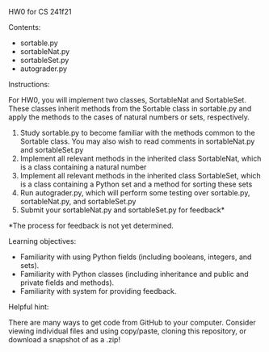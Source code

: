 HW0 for CS 241f21

Contents:

* sortable.py
* sortableNat.py
* sortableSet.py
* autograder.py

Instructions:

For HW0, you will implement two classes, SortableNat and SortableSet.
These classes inherit methods from the Sortable class in sortable.py and apply the methods to the cases of natural numbers or sets, respectively.

1. Study sortable.py to become familiar with the methods common to the Sortable class. You may also wish to read comments in sortableNat.py and sortableSet.py
2. Implement all relevant methods in the inherited class SortableNat, which is a class containing a natural number
3. Implement all relevant methods in the inherited class SortableSet, which is a class containing a Python set and a method for sorting these sets
4. Run autograder.py, which will perform some testing over sortable.py, sortableNat.py, and sortableSet.py
5. Submit your sortableNat.py and sortableSet.py for feedback*

*The process for feedback is not yet determined.

Learning objectives:

* Familiarity with using Python fields (including booleans, integers, and sets).
* Familiarity with Python classes (including inheritance and public and private fields and methods).
* Familiarity with system for providing feedback.

Helpful hint:

There are many ways to get code from GitHub to your computer. Consider viewing individual files and using copy/paste, cloning this repository, or download a snapshot of as a .zip!
